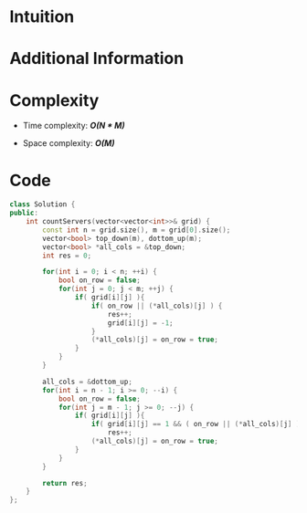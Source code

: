 # Intuition

# Additional Information

# Complexity
- Time complexity: ***O(N * M)***
<!-- Add your time complexity here, e.g. $$O(n)$$ -->

- Space complexity: ***O(M)***
<!-- Add your space complexity here, e.g. $$O(n)$$ -->

# Code
```cpp
class Solution {
public:
    int countServers(vector<vector<int>>& grid) {
        const int n = grid.size(), m = grid[0].size();
        vector<bool> top_down(m), dottom_up(m);
        vector<bool> *all_cols = &top_down;
        int res = 0;

        for(int i = 0; i < n; ++i) {
            bool on_row = false;
            for(int j = 0; j < m; ++j) {
                if( grid[i][j] ){
                    if( on_row || (*all_cols)[j] ) {
                        res++;
                        grid[i][j] = -1;
                    }
                    (*all_cols)[j] = on_row = true;
                }
            }
        }

        all_cols = &dottom_up;
        for(int i = n - 1; i >= 0; --i) {
            bool on_row = false;
            for(int j = m - 1; j >= 0; --j) {
                if( grid[i][j] ){
                    if( grid[i][j] == 1 && ( on_row || (*all_cols)[j] ) )
                        res++;
                    (*all_cols)[j] = on_row = true;
                }
            }
        }

        return res;
    }
};
```
